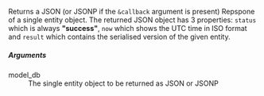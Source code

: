 <p>
  Returns a JSON (or JSONP if the <code>&callback</code> argument is present)
  Repspone of a single entity object. The returned JSON object has 3 properties:
  <code>status</code> which is always <strong>"success"</strong>,
  <code>now</code> which shows the UTC time in ISO format and
  <code>result</code> which contains the serialised version of the given entity.
</p>
<h5>Arguments</h5>
<dl>
  <dt>model_db</dt>
  <dd>The single entity object to be returned as JSON or JSONP</dd>
</dl>
